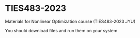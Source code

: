 # TIES483-2023
Materials for Nonlinear Optimization course (TIES483-2023 JYU)

You should download files and run them on your system. 
